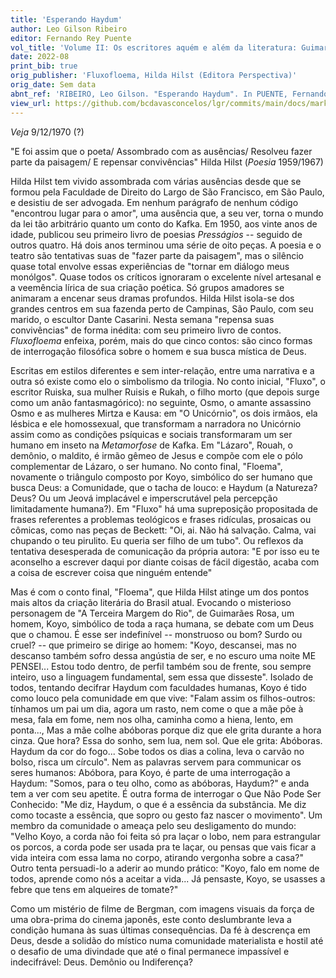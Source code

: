 ```yaml
---
title: 'Esperando Haydum'
author: Leo Gilson Ribeiro
editor: Fernando Rey Puente
vol_title: 'Volume II: Os escritores aquém e além da literatura: Guimarães Rosa, Clarice Lispector e Hilda Hilst'
date: 2022-08
print_bib: true
orig_publisher: 'Fluxofloema, Hilda Hilst (Editora Perspectiva)'
orig_date: Sem data
abnt_ref: 'RIBEIRO, Leo Gilson. "Esperando Haydum". In PUENTE, Fernando Rey (org.) <em>Volume 2: Os escritores aquém e além da literatura: Guimarães Rosa, Clarice Lispector e Hilda Hilst</em>, 2022. Publicação original: Fluxofloema, Hilda Hilst (Editora Perspectiva), Sem data. URL: <a href="yml_view_url">https://github.com/bcdavasconcelos/lgr/commits/main/docs/markdown/volume-2/03-hilda-hilst/01-esperando-haydum</a>'
view_url: https://github.com/bcdavasconcelos/lgr/commits/main/docs/markdown/volume-2/03-hilda-hilst/01-esperando-haydum
---
```


*Veja* 9/12/1970 (?)

"E foi assim que o poeta/ Assombrado com as ausências/ Resolveu fazer parte da paisagem/ E repensar convivências" Hilda Hilst (*Poesia* 1959/1967)

Hilda Hilst tem vivido assombrada com várias ausências desde que se formou pela Faculdade de Direito do Largo de São Francisco, em São Paulo, e desistiu de ser advogada. Em nenhum parágrafo de nenhum código "encontrou lugar para o amor", uma ausência que, a seu ver, torna o mundo da lei tão arbitrário quanto um conto do Kafka. Em 1950, aos vinte anos de idade, publicou seu primeiro livro de poesias *Presságios* -- seguido de outros quatro. Há dois anos terminou uma série de oito peças. A poesia e o teatro são tentativas suas de "fazer parte da paisagem", mas o silêncio quase total envolve essas experiências de "tornar em diálogo meus monólgos". Quase todos os críticos ignoraram o excelente nível artesanal e a veemência lírica de sua criação poética. Só grupos amadores se animaram a encenar seus dramas profundos. Hilda Hilst isola-se dos grandes centros em sua fazenda perto de Campinas, São Paulo, com seu marido, o escultor Dante Casarini. Nesta semana "repensa suas convivências" de forma inédita: com seu primeiro livro de contos. *Fluxofloema* enfeixa, porém, mais do que cinco contos: são cinco formas de interrogação filosófica sobre o homem e sua busca mística de Deus.

Escritas em estilos diferentes e sem inter-relação, entre uma narrativa e a outra só existe como elo o simbolismo da trilogia. No conto inicial, "Fluxo", o escritor Ruiska, sua mulher Ruisis e Rukah, o filho morto (que depois surge como um anão fantasmagórico): no seguinte, Osmo, o amante assassino Osmo e as mulheres Mirtza e Kausa: em "O Unicórnio", os dois irmãos, ela lésbica e ele homossexual, que transformam a narradora no Unicórnio assim como as condições psíquicas e sociais transformaram um ser humano em inseto na *Metamorfose* de Kafka. Em "Lázaro", Rouah, o demônio, o maldito, é irmão gêmeo de Jesus e compõe com ele o pólo complementar de Lázaro, o ser humano. No conto final, "Floema", novamente o triângulo composto por Koyo, simbólico do ser humano que busca Deus: a Comunidade, que o tacha de louco: e Haydum (a Natureza? Deus? Ou um Jeová implacável e imperscrutável pela percepção limitadamente humana?). Em "Fluxo" há uma supreposição propositada de frases referentes a problemas teológicos e frases ridículas, prosaicas ou cômicas, como nas peças de Beckett: "Oi, ai. Não há salvação. Calma, vai chupando o teu pirulito. Eu queria ser filho de um tubo". Ou reflexos da tentativa desesperada de comunicação da própria autora: "E por isso eu te aconselho a escrever daqui por diante coisas de fácil digestão, acaba com a coisa de escrever coisa que ninguém entende"

Mas é com o conto final, "Floema", que Hilda Hilst atinge um dos pontos mais altos da criação literária do Brasil atual. Evocando o misterioso personagem de "A Terceira Margem do Rio", de Guimarães Rosa, um homem, Koyo, simbólico de toda a raça humana, se debate com um Deus que o chamou. É esse ser indefinível -- monstruoso ou bom? Surdo ou cruel? -- que primeiro se dirige ao homem: "Koyo, descansei, mas no descanso também sofro dessa angústia de ser, e no escuro uma noite ME PENSEI\... Estou todo dentro, de perfil também sou de frente, sou sempre inteiro, uso a linguagem fundamental, sem essa que disseste". Isolado de todos, tentando decifrar Haydum com faculdades humanas, Koyo é tido como louco pela comunidade em que vive: "Falam assim os filhos-outros: tínhamos um pai um dia, agora um rasto, nem come o que a mãe põe à mesa, fala em fome, nem nos olha, caminha como a hiena, lento, em ponta\..., Mas a mãe colhe abóboras porque diz que ele grita durante a hora cinza. Que hora? Essa do sonho, sem lua, nem sol. Que ele grita: Abóboras. Haydum da cor do fogo\... Sobe todos os dias a colina, leva o carvão no bolso, risca um círculo". Nem as palavras servem para communicar os seres humanos: Abóbora, para Koyo, é parte de uma interrogação a Haydum: "Somos, para o teu olho, como as abóboras, Haydum?" e anda tem a ver com seu apetite. É outra forma de interrogar o Que Não Pode Ser Conhecido: "Me diz, Haydum, o que é a essência da substância. Me diz como tocaste a essência, que sopro ou gesto faz nascer o movimento". Um membro da comunidade o ameaça pelo seu desligamento do mundo: "Velho Koyo, a corda não foi feita só pra laçar o lobo, nem para estrangular os porcos, a corda pode ser usada pra te laçar, ou pensas que vais ficar a vida inteira com essa lama no corpo, atirando vergonha sobre a casa?" Outro tenta persuadi-lo a aderir ao mundo prático: "Koyo, falo em nome de todos, aprende como nós a aceitar a vida\... Já pensaste, Koyo, se usasses a febre que tens em alqueires de tomate?"

Como um mistério de filme de Bergman, com imagens visuais da força de uma obra-prima do cinema japonês, este conto deslumbrante leva a condição humana às suas últimas consequências. Da fé à descrença em Deus, desde a solidão do místico numa comunidade materialista e hostil até o desafio de uma divindade que até o final permanece impassível e indecifrável: Deus. Demônio ou Indiferença?